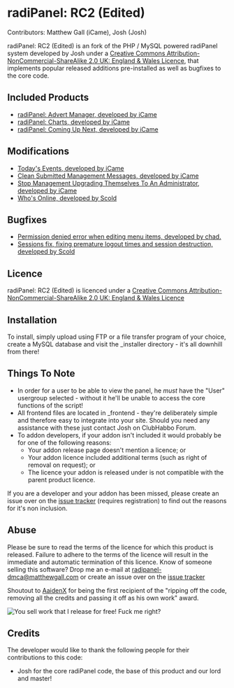 # radiPanel: RC2 (Edited)
Contributors: Matthew Gall (iCame), Josh (Josh)

radiPanel: RC2 (Edited) is an fork of the PHP / MySQL powered radiPanel system developed by Josh under a [Creative Commons Attribution-NonCommercial-ShareAlike 2.0 UK: England & Wales Licence](http://creativecommons.org/licenses/by-nc-sa/2.0/uk/), that implements popular released additions pre-installed as well as bugfixes to the core code. 

## Included Products
* [radiPanel: Advert Manager, developed by iCame](https://bitbucket.org/radipanel/advertmanager)
* [radiPanel: Charts, developed by iCame](https://bitbucket.org/radipanel/charts)
* [radiPanel: Coming Up Next, developed by iCame](https://bitbucket.org/radipanel/comingupnext)

## Modifications
* [Today's Events, developed by iCame](http://www.clubhabboforum.net/showpost.php?p=3175532&postcount=6)
* [Clean Submitted Management Messages, developed by iCame](http://www.clubhabboforum.net/showpost.php?p=3426515&postcount=20)
* [Stop Management Upgrading Themselves To An Administrator, developed by iCame](http://www.clubhabboforum.net/showthread.php?t=305791)
* [Who's Online, developed by Scold](http://www.clubhabboforum.net/showthread.php?t=291894)

## Bugfixes
* [Permission denied error when editing menu items, developed by chad.](http://www.clubhabboforum.net/showpost.php?p=3219191&postcount=2)
* [Sessions fix, fixing premature logout times and session destruction, developed by Scold](http://www.clubhabboforum.net/showpost.php?p=3336747&postcount=13)

## Licence
radiPanel: RC2 (Edited) is licenced under a [Creative Commons Attribution-NonCommercial-ShareAlike 2.0 UK: England & Wales Licence](http://creativecommons.org/licenses/by-nc-sa/2.0/uk/)

## Installation
To install, simply upload using FTP or a file transfer program of your choice, create a MySQL database and visit the _installer directory - it's all downhill from there!

## Things To Note
* In order for a user to be able to view the panel, he *must* have the "User"
  usergroup selected - without it he'll be unable to access the core functions
  of the script!
* All frontend files are located in _frontend - they're deliberately simple
  and therefore easy to integrate into your site. Should you need any assistance
  with these just contact Josh on ClubHabbo Forum.
* To addon developers, if your addon isn't included it would probably be for one of the following reasons:
    + Your addon release page doesn't mention a licence; or
    + Your addon licence included additional terms (such as right of removal on request); or
    + The licence your addon is released under is not compatible with the parent product licence.

If you are a developer and your addon has been missed, please create an issue over on the [issue tracker](https://bitbucket.org/radipanel/edit/issues) (requires registration) to find out the reasons for it's non inclusion.

## Abuse
Please be sure to read the terms of the licence for which this product is released. Failure to adhere to the terms of the licence will result in the immediate and automatic termination of this licence. Know of someone selling this software? Drop me an e-mail at [radipanel-dmca@matthewgall.com](mailto:radipanel-dmca@matthewgall.com) or create an issue over on the [issue tracker](https://bitbucket.org/radipanel/edit/issues)

Shoutout to [AaidenX](http://www.habbohutforum.com/member.php?31187-AaidenX) for being the first recipient of the "ripping off the code, removing all the credits and passing it off as his own work" award.

![You sell work that I release for free! Fuck me right?](//i.imgur.com/avHmOXG.jpg)

## Credits
The developer would like to thank the following people for their contributions to this code:

* Josh for the core radiPanel code, the base of this product and our lord and master!